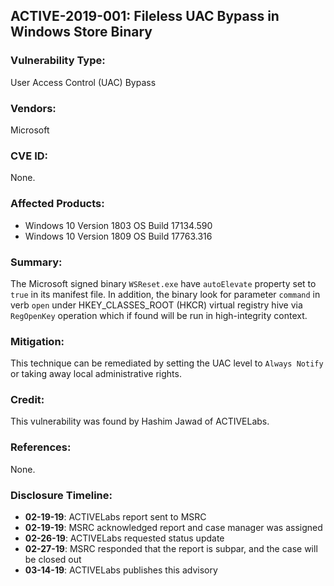 ## ACTIVE-2019-001: Fileless UAC Bypass in Windows Store Binary

### Vulnerability Type:
User Access Control (UAC) Bypass

### Vendors:
Microsoft

### CVE ID:
None.

### Affected Products:
- Windows 10 Version 1803 OS Build 17134.590 
- Windows 10 Version 1809 OS Build 17763.316


### Summary:
The Microsoft signed binary `WSReset.exe` have `autoElevate` property set to `true` in its manifest file. In addition, the binary look for parameter `command` in verb `open` under HKEY_CLASSES_ROOT (HKCR) virtual registry hive via `RegOpenKey` operation which if found will be run in high-integrity context.  

### Mitigation:
This technique can be remediated by setting the UAC level to `Always Notify` or taking away local administrative rights.

### Credit:
This vulnerability was found by Hashim Jawad of ACTIVELabs.

### References:
None.

### Disclosure Timeline:
- **02-19-19**: ACTIVELabs report sent to MSRC
- **02-19-19**: MSRC acknowledged report and case manager was assigned
- **02-26-19**: ACTIVELabs requested status update
- **02-27-19**: MSRC responded that the report is subpar, and the case will be closed out
- **03-14-19**: ACTIVELabs publishes this advisory
